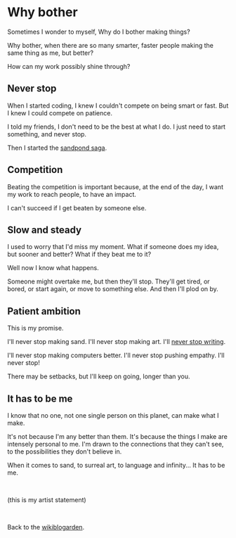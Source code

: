 # Why bother

Sometimes I wonder to myself, Why do I bother making things?

Why bother, when there are so many smarter, faster people making the same thing as me, but better?

How can my work possibly shine through?

## Never stop 

When I started coding, I knew I couldn't compete on being smart or fast. But I knew I could compete on patience.

I told my friends, I don't need to be the best at what I do. I just need to start something, and never stop.

Then I started the [sandpond saga](https://youtube.com/playlist?list=PL9uRa69RF-7wastqKWXT4d9F84BAzfVd4).

## Competition

Beating the competition is important because, at the end of the day, I want my work to reach people, to have an impact.

I can't succeed if I get beaten by someone else.

## Slow and steady

I used to worry that I'd miss my moment. What if someone does my idea, but sooner and better? What if they beat me to it?

Well now I know what happens.

Someone might overtake me, but then they'll stop. They'll get tired, or bored, or start again, or move to something else. And then I'll plod on by.

## Patient ambition

This is my promise.

I'll never stop making sand. I'll never stop making art. I'll [never stop writing](https://www.todepond.com/wikiblogarden/art/never-stop-writing/).

I'll never stop making computers better. I'll never stop pushing empathy. I'll never stop!

There may be setbacks, but I'll keep on going, longer than you.

## It has to be me

I know that no one, not one single person on this planet, can make what I make.

It's not because I'm any better than them. It's because the things I make are intensely personal to me. I'm drawn to the connections that they can't see, to the possibilities they don't believe in.

When it comes to sand, to surreal art, to language and infinity... It has to be me.

<br>

(this is my artist statement)

<br>

Back to the [wikiblogarden](/wikiblogarden).
